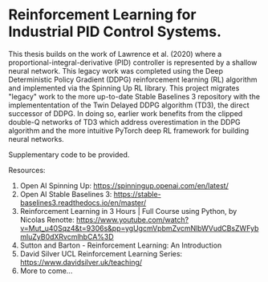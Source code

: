 # Reinforcement Learning for Industrial PID Control Systems.

This thesis builds on the work of Lawrence et al. (2020) where a proportional-integral-derivative (PID) controller is represented by a shallow neural network. This legacy work was completed using the Deep Deterministic Policy Gradient (DDPG) reinforcement learning (RL) algorithm and implemented via the Spinning Up RL library. This project migrates "legacy" work to the more up-to-date Stable Baselines 3 repository with the implemententation of the Twin Delayed DDPG algorithm (TD3), the direct successor of DDPG. In doing so, earlier work benefits from the clipped double-Q networks of TD3 which address overestimation in the DDPG algorithm and the more intuitive PyTorch deep RL framework for building neural networks.

Supplementary code to be provided. 

Resources:
1. Open AI Spinning Up: https://spinningup.openai.com/en/latest/
2. Open AI Stable Baselines 3: https://stable-baselines3.readthedocs.io/en/master/
3. Reinforcement Learning in 3 Hours | Full Course using Python, by Nicolas Renotte: https://www.youtube.com/watch?v=Mut_u40Sqz4&t=9306s&pp=ygUgcmVpbmZvcmNlbWVudCBsZWFybmluZyB0dXRvcmlhbCA%3D
4. Sutton and Barton - Reinforcement Learning: An Introduction
5. David Silver UCL Reinforcement Learning Series: https://www.davidsilver.uk/teaching/
6. More to come...
